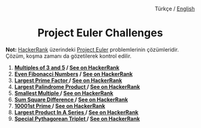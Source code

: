 <p align="right">
  Türkçe / 
  <a href="https://github.com/zumrudu-anka/Project-Euler-Challenges/tree/master/README.en-US.md">English</a>
</p>
<h1 align="center">Project Euler Challenges</h1>

**Not:** <a href="https://www.hackerrank.com/contests/projecteuler/challenges">HackerRank</a> üzerindeki <a href="https://projecteuler.net/archives">Project Euler</a> problemlerinin çözümleridir. Çözüm, koşma zamanı da gözetilerek kontrol edilir.

<ol>
  <li>
    <strong>
      <a href="https://github.com/zumrudu-anka/Project-Euler-Challenges/tree/master/1.Multiples%20of%203%20and%205">Multiples of 3 and 5<a>
       / 
      <a href="https://www.hackerrank.com/contests/projecteuler/challenges/euler001/problem">See on HackerRank<a>
    </strong>
  </li>
  <li>
    <strong>
      <a href="https://github.com/zumrudu-anka/Project-Euler-Challenges/tree/master/2.Even%20Fibonacci%20Numbers">Even Fibonacci Numbers<a>
       / 
      <a href="https://www.hackerrank.com/contests/projecteuler/challenges/euler002/problem">See on HackerRank<a>
    </strong>
  </li>
  <li>
    <strong>
      <a href="https://github.com/zumrudu-anka/Project-Euler-Challenges/tree/master/3.Largest%20Prime%20Factor">Largest Prime Factor
      <a>
       / 
      <a href="https://www.hackerrank.com/contests/projecteuler/challenges/euler003/problem">See on HackerRank<a>
    </strong>
  </li>
  <li>
    <strong>
      <a href="https://github.com/zumrudu-anka/Project-Euler-Challenges/tree/master/4.Largest%20Palindrom%20Product">Largest Palindrome Product
      <a>
       / 
      <a href="https://www.hackerrank.com/contests/projecteuler/challenges/euler004/problem">See on HackerRank<a>
    </strong>
  </li>
  <li>
    <strong>
      <a href="https://github.com/zumrudu-anka/Project-Euler-Challenges/tree/master/5.Smallest%20Multiple">Smallest Multiple
      <a>
       / 
      <a href="https://www.hackerrank.com/contests/projecteuler/challenges/euler005/problem">See on HackerRank<a>
    </strong>
  </li>
  <li>
    <strong>
      <a href="https://github.com/zumrudu-anka/Project-Euler-Challenges/tree/master/6.Sum%20Square%20Difference">Sum Square Difference
      <a>
       / 
      <a href="https://www.hackerrank.com/contests/projecteuler/challenges/euler006/problem">See on HackerRank<a>
    </strong>
  </li>
  <li>
    <strong>
      <a href="https://github.com/zumrudu-anka/Project-Euler-Challenges/tree/master/7.10001st%20Prime">10001st Prime
      <a>
       / 
      <a href="https://www.hackerrank.com/contests/projecteuler/challenges/euler007/problem">See on HackerRank<a>
    </strong>
  </li>
  <li>
    <strong>
      <a href="https://github.com/zumrudu-anka/Project-Euler-Challenges/tree/master/8.Largest%20Product%20In%20A%20Series">Largest Product In A Series
      <a>
       / 
      <a href="https://www.hackerrank.com/contests/projecteuler/challenges/euler008/problem">See on HackerRank<a>
    </strong>
  </li>
  <li>
    <strong>
      <a href="https://github.com/zumrudu-anka/Project-Euler-Challenges/tree/master/9.Special%Pythagorean%20Triplet">Special Pythagorean Triplet
      <a>
       / 
      <a href="https://www.hackerrank.com/contests/projecteuler/challenges/euler009/problem">See on HackerRank
      <a>
    </strong>
  </li>
</ol>
